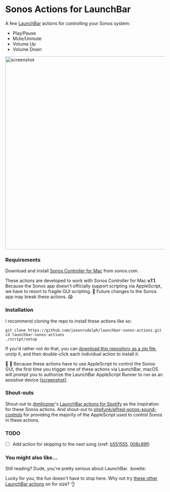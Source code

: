 # Sonos Actions for LaunchBar

A few [LaunchBar][] actions for controlling your Sonos system:

- Play/Pause
- Mute/Unmute
- Volume Up
- Volume Down

<img width="610" alt="screenshot" src="https://cloud.githubusercontent.com/assets/2988/24083379/43dd6032-0cac-11e7-947b-bbfee052c71f.png">

### Requirements

Download and install [Sonos Controller for Mac](http://www.sonos.com/en-us/controller-app) from sonos.com.

These actions are developed to work with Sonos Controller for Mac **v7.1**. Because the Sonos app doesn't officially support scripting via AppleScript, we have to resort to fragile GUI scripting. 🙈 Future changes to the Sonos app may break these actions. 😱

### Installation

I recommend cloning the repo to install these actions like so:

```
git clone https://github.com/jasonrudolph/launchbar-sonos-actions.git
cd launchbar-sonos-actions
./script/setup
```

If you'd rather not do that, you can [download this repository as a zip file][zip], unzip it, and then double-click each individual action to install it.

📣 👋 Because these actions have to use AppleScript to control the Sonos GUI, the first time you trigger one of these actions via LaunchBar, macOS will prompt you to authorize the LaunchBar AppleScript Runner to run as an assistive device [[screenshot](https://cloud.githubusercontent.com/assets/2988/24083596/5ae7a73e-0cb0-11e7-8819-6e89f1c0220a.png)].

### Shout-outs

Shout-out to [@mlinzner](https://github.com/mlinzner)'s [LaunchBar actions for Spotify][mlinzner-launchbar-for-spotify] as the inspiration for these Sonos actions. And shout-out to [phpfunk/alfred-sonos-sound-controls][phpfunk-alfred-for-sonos] for providing the majority of the AppleScript used to control Sonos in these actions.

### TODO

- [ ] Add action for skipping to the next song (xref: [b551555](https://github.com/jasonrudolph/launchbar-sonos-actions/commit/b55155527023788cebb642c7b8f126d1c6273e89), [008c89f](https://github.com/jasonrudolph/launchbar-sonos-actions/commit/008c89f585b8b967da17441c23fa69b593696fae))

### You might also like...

Still reading? Dude, you're pretty serious about LaunchBar. :bowtie:

Lucky for you, the fun doesn't have to stop here. Why not try [these other LaunchBar actions][jasonrudolph-launchbar-repos] on for size? 👌

[jasonrudolph-launchbar-repos]: https://github.com/search?utf8=%E2%9C%93&q=topic%3Alaunchbar+user%3Ajasonrudolph&type=Repositories&ref=searchresults
[launchbar]: https://www.obdev.at/products/launchbar
[mlinzner-launchbar-for-spotify]: https://github.com/mlinzner/LaunchBarActions/tree/9660d54a6bec1ef6138f5f3440f7a35966c5e67a/actions/Control%20Spotify
[phpfunk-alfred-for-sonos]: https://github.com/phpfunk/alfred-sonos-sound-controls/tree/d6051dee7c7108e690cf7a01b8ddd7443a480d36
[zip]: https://github.com/jasonrudolph/launchbar-sonos-actions/archive/master.zip
